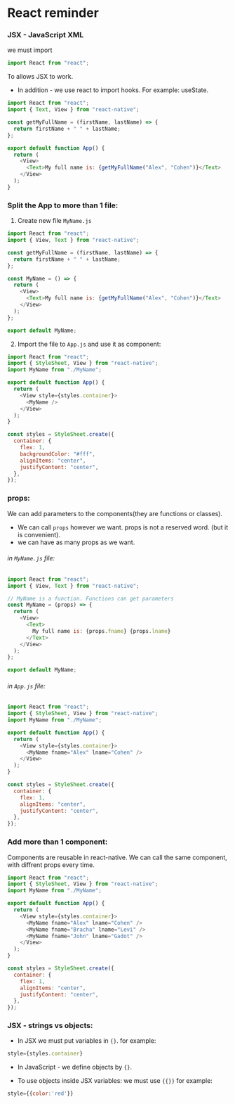 # React reminder

### JSX - JavaScript XML

we must import

```js
import React from "react";
```

To allows JSX to work.

- In addition - we use react to import hooks. For example: useState.

```js
import React from "react";
import { Text, View } from "react-native";

const getMyFullName = (firstName, lastName) => {
  return firstName + " " + lastName;
};

export default function App() {
  return (
    <View>
      <Text>My full name is: {getMyFullName("Alex", "Cohen")}</Text>
    </View>
  );
}
```

### Split the App to more than 1 file:

1. Create new file `MyName.js`

```js
import React from "react";
import { View, Text } from "react-native";

const getMyFullName = (firstName, lastName) => {
  return firstName + " " + lastName;
};

const MyName = () => {
  return (
    <View>
      <Text>My full name is: {getMyFullName("Alex", "Cohen")}</Text>
    </View>
  );
};

export default MyName;
```

2. Import the file to `App.js` and use it as component:

```js
import React from "react";
import { StyleSheet, View } from "react-native";
import MyName from "./MyName";

export default function App() {
  return (
    <View style={styles.container}>
      <MyName />
    </View>
  );
}

const styles = StyleSheet.create({
  container: {
    flex: 1,
    backgroundColor: "#fff",
    alignItems: "center",
    justifyContent: "center",
  },
});
```

### props:

We can add parameters to the components(they are functions or classes).

- We can call `props` however we want. props is not a reserved word. (but it is convenient).
- we can have as many props as we want.

###### in `MyName.js` file:

```js
import React from "react";
import { View, Text } from "react-native";

// MyName is a function. Functions can get parameters
const MyName = (props) => {
  return (
    <View>
      <Text>
        My full name is: {props.fname} {props.lname}
      </Text>
    </View>
  );
};

export default MyName;
```

###### in `App.js` file:

```js
import React from "react";
import { StyleSheet, View } from "react-native";
import MyName from "./MyName";

export default function App() {
  return (
    <View style={styles.container}>
      <MyName fname="Alex" lname="Cohen" />
    </View>
  );
}

const styles = StyleSheet.create({
  container: {
    flex: 1,
    alignItems: "center",
    justifyContent: "center",
  },
});
```

### Add more than 1 component:

Components are reusable in react-native.
We can call the same component, with diffrent props every time.

```js
import React from "react";
import { StyleSheet, View } from "react-native";
import MyName from "./MyName";

export default function App() {
  return (
    <View style={styles.container}>
      <MyName fname="Alex" lname="Cohen" />
      <MyName fname="Bracha" lname="Levi" />
      <MyName fname="John" lname="Gadot" />
    </View>
  );
}

const styles = StyleSheet.create({
  container: {
    flex: 1,
    alignItems: "center",
    justifyContent: "center",
  },
});
```

### JSX - strings vs objects:

- In JSX we must put variables in `{}`.
  for example:

```js
style={styles.container}
```

- In JavaScript - we define objects by `{}`.

- To use objects inside JSX variables: we must use `{{}}`
  for example:

```js
style={{color:'red'}}
```
